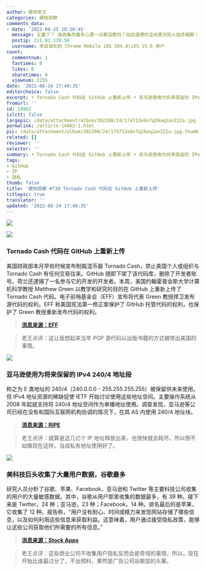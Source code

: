 ```yaml
---
author: 硬核老王
categories: 硬核观察
comments_data:
- date: '2022-08-25 10:20:45'
  message: 又赢了？ 谁收集的最多心里一点都没数吗？站在道德的洼地里对别人指手画脚！
  postip: 211.91.139.56
  username: 来自湖北的 Chrome Mobile iOS 104.0|iOS 15.6 用户
count:
  commentnum: 1
  favtimes: 0
  likes: 0
  sharetimes: 0
  viewnum: 2255
date: '2022-08-24 17:48:35'
editorchoice: false
excerpt: • Tornado Cash 代码在 GitHub 上重新上传 • 亚马逊使用为将来保留的 IPv4 240/4 地址段 • 美科技巨头收集了大量用户数据，谷歌最多
fromurl: ''
id: 14962
islctt: false
largepic: /data/attachment/album/202208/24/174712e6n7q26aq2an222a.jpg
permalink: /article-14962-1.html
pic: /data/attachment/album/202208/24/174712e6n7q26aq2an222a.jpg.thumb.jpg
related: []
reviewer: ''
selector: ''
summary: • Tornado Cash 代码在 GitHub 上重新上传 • 亚马逊使用为将来保留的 IPv4 240/4 地址段 • 美科技巨头收集了大量用户数据，谷歌最多
tags:
- GitHub
- IP
- 隐私
thumb: false
title: '硬核观察 #738 Tornado Cash 代码在 GitHub 上重新上传'
titlepic: true
translator: ''
updated: '2022-08-24 17:48:35'
---
```


![](/data/attachment/album/202208/24/174712e6n7q26aq2an222a.jpg)


![](/data/attachment/album/202208/24/174723fcg1vm8l8zst1qm8.jpg)


### Tornado Cash 代码在 GitHub 上重新上传


美国财政部本月早些时候宣布制裁混币器 Tornado Cash，禁止美国个人或组织与 Tornado Cash 有任何交易往来。GitHub 随即下架了该代码库，删除了开发者账号。荷兰还逮捕了一名参与它的开发的开发者。本周，美国约翰霍普金斯大学计算机科学教授 Matthew Green 以教学和研究的目的在 GitHub 上重新上传了 Tornado Cash 代码。电子前哨基金会（EFF）宣布将代表 Green 教授捍卫发布源代码的权利。EFF 称美国宪法第一修正案保护了 GitHub 托管代码的权利，也保护了 Green 教授重新发布代码的权利。



> 
> **[消息来源：EFF](https://www.eff.org/deeplinks/2022/08/code-speech-and-tornado-cash-mixer)**
> 
> 
> 



> 
> 老王点评：这让我想起来当年 PGP 源代码以出版书籍的方式被带出美国的事情。
> 
> 
> 


![](/data/attachment/album/202208/24/174737fv5wyv6p31wphvth.jpg)


### 亚马逊使用为将来保留的 IPv4 240/4 地址段


称之为 E 类地址的 240/4（240.0.0.0 - 255.255.255.255）被保留供未来使用。但 IPv4 地址资源的稀缺促使 IETF 开始讨论使用这些地址空间。主要操作系统从 2008 年起就支持将 240/4 地址空间作为单播地址使用。调查发现，亚马逊等公司已经在没有和国际互联网机构协调的情况下，在其 AS 内使用 240/4 地址块。



> 
> **[消息来源：RIPE](https://labs.ripe.net/author/qasim-lone/2404-as-seen-by-ripe-atlas/)**
> 
> 
> 



> 
> 老王点评：就算是这几亿个 IP 地址释放出来，也很快就会耗尽，所以倒不如像现在这样，当成私有地址使用好了。
> 
> 
> 


![](/data/attachment/album/202208/24/174811cpb6rz7cee0wpqyp.jpg)


### 美科技巨头收集了大量用户数据，谷歌最多


研究人员分析了谷歌、苹果、Facebook、亚马逊和 Twitter 等主要科技公司收集的用户的大量敏感数据。其中，谷歌从用户那里收集的数据最多，有 39 种。接下来是 Twitter，24 种；亚马逊，23 种；Facebook，14 种。排名最后的是苹果，它收集了 12 种。报告称，“用户没有耐心、时间或精力来发现网站存储了哪些信息，以及如何利用这些信息来获取利益。这意味着，用户通过接受隐私政策，能够让这些公司获取他们所需要的所有信息。”



> 
> **[消息来源：Stock Apps](https://stockapps.com/blog/google-tracks-39-types-of-private-data-the-highest-among-big-tech-companies/)**
> 
> 
> 



> 
> 老王点评：这些商业公司不收集用户隐私反而会是奇怪的事情，所以，现在开始比谁最过分了，不出预料，果然是广告公司谷歌拔的头筹。
> 
> 
>